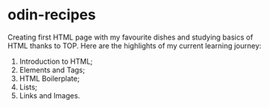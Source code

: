 # odin-recipes
Creating first HTML page with my favourite dishes and studying basics of HTML thanks to TOP. Here are the highlights of my current learning journey:
1. Introduction to HTML;
2. Elements and Tags;
3. HTML Boilerplate;
4. Lists;
5. Links and Images.